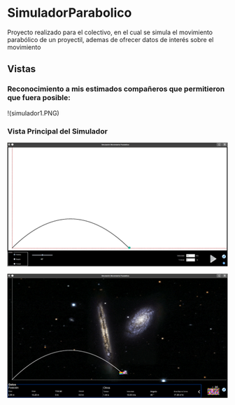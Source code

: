 # SimuladorParabolico
Proyecto realizado para el colectivo, en el cual se simula el movimiento parabólico de un proyectil, ademas de ofrecer datos de interés sobre el movimiento

## Vistas

### Reconocimiento a mis **estimados** compañeros que permitieron que fuera posible:

!(simulador1.PNG)

### Vista Principal del Simulador

![Figura 11.1](simulador2.PNG)

![Figura 11.1](simulador3.PNG)



